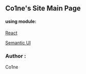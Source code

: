## Co1ne's Site Main Page

#### using module:

[React](https://reactjs.org/)

[Semantic UI](https://react.semantic-ui.com/)

### Author :
 Co1ne